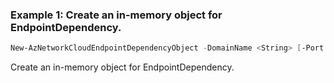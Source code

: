 ### Example 1: Create an in-memory object for EndpointDependency.

```powershell
New-AzNetworkCloudEndpointDependencyObject -DomainName <String> [-Port <Int64>] 
```
Create an in-memory object for EndpointDependency.